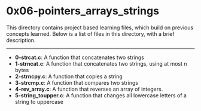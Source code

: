 # 0x06-pointers_arrays_strings
This directory contains project based learning files, which build on previous concepts learned.
Below is a list of files in this directory, with a brief description.

---

- **0-strcat.c**: A function that concatenates two strings
- **1-strncat.c**: A function that concatenates two strings, using at most n bytes
- **2-strncpy.c**: A function that copies a string
- **3-strcmp.c**: A function that compares two strings
- **4-rev_array.c**: A function that reverses an array of integers.
- **5-string_toupper.c**: A function that changes all lowercase letters of a string to uppercase


